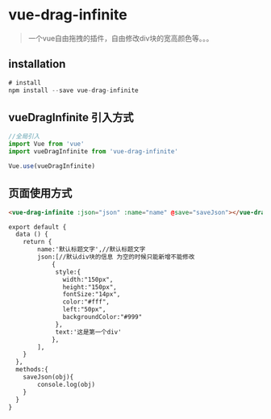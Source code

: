 # vue-drag-infinite

> 一个vue自由拖拽的插件，自由修改div块的宽高颜色等。。。

## installation
```js
# install
npm install --save vue-drag-infinite
```
## vueDragInfinite 引入方式
``` js
//全局引入
import Vue from 'vue'
import vueDragInfinite from 'vue-drag-infinite'

Vue.use(vueDragInfinite)
```
## 页面使用方式
```html
<vue-drag-infinite :json="json" :name="name" @save="saveJson"></vue-drag-infinite>

export default {
  data () {
    return {
		name:'默认标题文字',//默认标题文字
		json:[//默认div块的信息 为空的时候只能新增不能修改
			{
	         style:{
	           width:"150px",
	           height:"150px",
	           fontSize:"14px",
	           color:"#fff",
	           left:"50px",
	           backgroundColor:"#999"
	         },
	         text:'这是第一个div'
	        },
		],
    }
  },
  methods:{
  	saveJson(obj){
  		console.log(obj)
  	}
  }
}
```